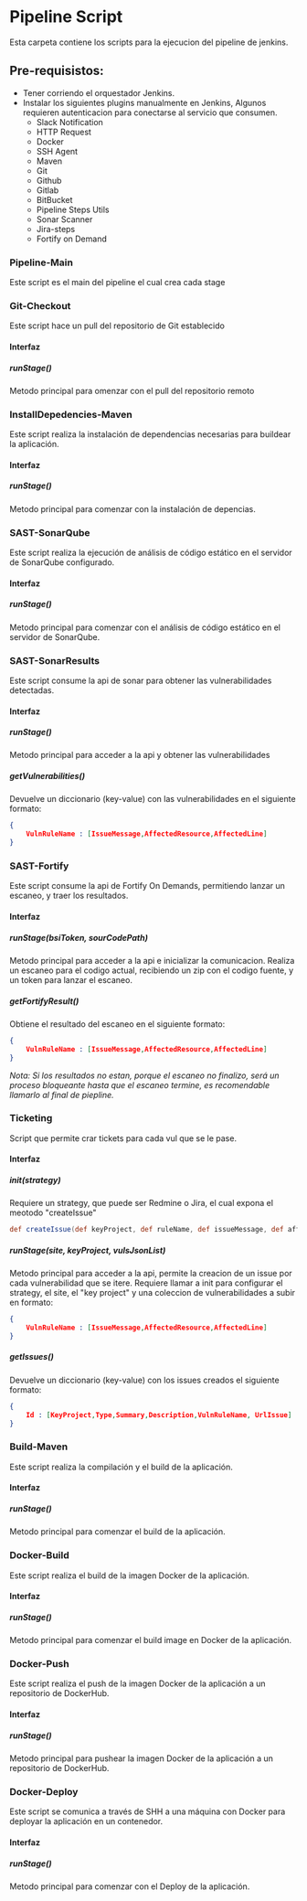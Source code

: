 # Pipeline Script
Esta carpeta contiene los scripts para la ejecucion del pipeline de jenkins.

## Pre-requisistos:
- Tener corriendo el orquestador Jenkins.
- Instalar los siguientes plugins manualmente en Jenkins, Algunos requieren autenticacion para conectarse al servicio que consumen.
	- Slack Notification
	- HTTP Request
	- Docker
	- SSH Agent
	- Maven
	- Git
	- Github
	- Gitlab
	- BitBucket
	- Pipeline Steps Utils
	- Sonar Scanner
	- Jira-steps
	- Fortify on Demand


### Pipeline-Main
Este script es el main del pipeline el cual crea cada stage

### Git-Checkout
Este script hace un pull del repositorio de Git establecido

#### Interfaz
##### runStage()
Metodo principal para omenzar con el pull del repositorio remoto

### InstallDepedencies-Maven
Este script realiza la instalación de dependencias necesarias para buildear la aplicación.

#### Interfaz
##### runStage()
Metodo principal para comenzar con la instalación de depencias.

### SAST-SonarQube
Este script realiza la ejecución de análisis de código estático en el servidor de SonarQube configurado.

#### Interfaz
##### runStage()
Metodo principal para comenzar con el análisis de código estático en el servidor de SonarQube.

### SAST-SonarResults
Este script consume la api de sonar para obtener las vulnerabilidades detectadas.

#### Interfaz
##### runStage()
Metodo principal para acceder a la api y obtener las vulnerabilidades

##### getVulnerabilities()
Devuelve un diccionario (key-value) con las vulnerabilidades en el siguiente formato:
```JSON
{
	VulnRuleName : [IssueMessage,AffectedResource,AffectedLine]
}
```

### SAST-Fortify
Este script consume la api de Fortify On Demands, permitiendo lanzar un escaneo, y traer los resultados.

#### Interfaz
##### runStage(bsiToken, sourCodePath)
Metodo principal para acceder a la api e inicializar la comunicacion. Realiza un escaneo para el codigo actual, recibiendo un zip con el codigo fuente, y un token para lanzar el escaneo.
##### getFortifyResult()
Obtiene el resultado del escaneo en el siguiente formato:
```JSON
{
	VulnRuleName : [IssueMessage,AffectedResource,AffectedLine]
}
```
*Nota: Si los resultados no estan, porque el escaneo no finalizo, será un proceso bloqueante hasta que el escaneo termine, es recomendable llamarlo al final de piepline.*

### Ticketing
Script que permite crar tickets para cada vul que se le pase.

#### Interfaz

##### init(strategy) 
Requiere un strategy, que puede ser Redmine o Jira, el cual expona el meotodo "createIssue" 
```groovy
def createIssue(def keyProject, def ruleName, def issueMessage, def affectedResource, def affectedLine, def siteJira)
```
##### runStage(site, keyProject, vulsJsonList) 
Metodo principal para acceder a la api, permite la creacion de un issue por cada vulnerabilidad que se itere. Requiere llamar a init para configurar el strategy, el site, el "key project" y una coleccion de vulnerabilidades a subir en formato:
```JSON
{
	VulnRuleName : [IssueMessage,AffectedResource,AffectedLine]
}
```
##### getIssues()
Devuelve un diccionario (key-value) con los issues creados el siguiente formato:
```JSON
{
	Id : [KeyProject,Type,Summary,Description,VulnRuleName, UrlIssue]
}
```

### Build-Maven
Este script realiza la compilación y el build de la aplicación.

#### Interfaz
##### runStage()
Metodo principal para comenzar el build de la aplicación.


### Docker-Build
Este script realiza el build de la imagen Docker de la aplicación.

#### Interfaz
##### runStage()
Metodo principal para comenzar el build image en Docker de la aplicación.


### Docker-Push
Este script realiza el push de la imagen Docker de la aplicación a un repositorio de DockerHub.

#### Interfaz
##### runStage()
Metodo principal para pushear la imagen Docker de la aplicación a un repositorio de DockerHub.


### Docker-Deploy
Este script se comunica a través de SHH a una máquina con Docker para deployar la aplicación en un contenedor.

#### Interfaz
##### runStage()
Metodo principal para comenzar con el Deploy de la aplicación.
